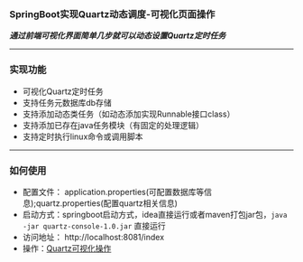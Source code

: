 ### SpringBoot实现Quartz动态调度-可视化页面操作
  
***通过前端可视化界面简单几步就可以动态设置Quartz定时任务***

------------



### 实现功能
- 	可视化Quartz定时任务
-   支持任务元数据库db存储
-   支持添加动态类任务（如动态添加实现Runnable接口class）
-   支持添加已存在java任务模块（有固定的处理逻辑）
-   支持定时执行linux命令或调用脚本

------------



### 如何使用   
     
- 配置文件： application.properties(可配置数据库等信息);quartz.properties(配置quartz相关信息)   
- 启动方式：springboot启动方式，idea直接运行或者maven打包jar包，```java -jar quartz-console-1.0.jar``` 直接运行
- 访问地址： http://localhost:8081/index
- 操作：[Quartz可视化操作](https://github.com/chenerzhu/quartz-console/src/main/resources/example/index.html "Quartz可视化操作")

